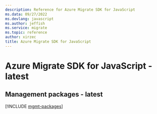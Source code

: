 ```yaml
---
description: Reference for Azure Migrate SDK for JavaScript
ms.data: 09/27/2022
ms.devlang: javascript
ms.author: jeffish
ms.service: migrate
ms.topic: reference
author: xirzec
title: Azure Migrate SDK for JavaScript
---
```

# Azure Migrate SDK for JavaScript - latest

## Management packages - latest
[!INCLUDE [mgmt-packages](migrate-mgmt-index.md)]